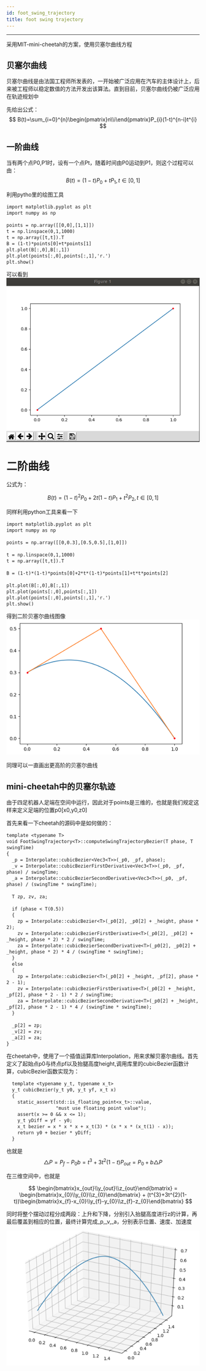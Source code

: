 ```yaml
---
id: foot_swing_trajectory
title: foot swing trajectory
---
```


---
采用MIT-mini-cheetah的方案，使用贝塞尔曲线方程

## 贝塞尔曲线
贝塞尔曲线是由法国工程师所发表的，一开始被广泛应用在汽车的主体设计上，后来被工程师以稳定数值的方法开发出该算法。直到目前，贝塞尔曲线仍被广泛应用在轨迹规划中

先给出公式：
$$
B(t)=\sum_{i=0}^{n}\begin{pmatrix}n\\i\end{pmatrix}P_{i}(1-t)^{n-i}t^{i}
$$

## 一阶曲线
当有两个点P0,P1时，设有一个点Pt，随着时间由P0运动到P1，则这个过程可以由：  
$$B(t)=(1-t)P_{0}+tP_{1},t\in [0,1]$$

利用pytho里的绘图工具
```
import matplotlib.pyplot as plt
import numpy as np

points = np.array([[0,0],[1,1]])
t = np.linspace(0,1,1000)
t = np.array([t,t]).T
B = (1-t)*points[0]+t*points[1]
plt.plot(B[:,0],B[:,1])
plt.plot(points[:,0],points[:,1],'r.')
plt.show()

```
可以看到
![avatar](img/5.png)

# 二阶曲线
公式为：  


$$
B(t)=(1-t)^{2} P_{0}+2t(1-t)P_{1}+t^{2}P_{2},t\in [0,1]
$$


同样利用python工具来看一下
```
import matplotlib.pyplot as plt
import numpy as np

points = np.array([[0,0.3],[0.5,0.5],[1,0]])

t = np.linspace(0,1,1000)
t = np.array([t,t]).T

B = (1-t)*(1-t)*points[0]+2*t*(1-t)*points[1]+t*t*points[2]

plt.plot(B[:,0],B[:,1])
plt.plot(points[:,0],points[:,1])
plt.plot(points[:,0],points[:,1],'r.')
plt.show()

```

得到二阶贝塞尔曲线图像
![avatar](img/6.png)

同理可以一直画出更高阶的贝塞尔曲线

## mini-cheetah中的贝塞尔轨迹
由于四足机器人足端在空间中运行，因此对于points是三维的，也就是我们规定这样来定义足端的位置p0[x0,y0,z0]

首先来看一下cheetah的源码中是如何做的：
```
template <typename T>
void FootSwingTrajectory<T>::computeSwingTrajectoryBezier(T phase, T swingTime)
{
  _p = Interpolate::cubicBezier<Vec3<T>>(_p0, _pf, phase);
  _v = Interpolate::cubicBezierFirstDerivative<Vec3<T>>(_p0, _pf, phase) / swingTime;
  _a = Interpolate::cubicBezierSecondDerivative<Vec3<T>>(_p0, _pf, phase) / (swingTime * swingTime);

  T zp, zv, za;

  if (phase < T(0.5))
  {
    zp = Interpolate::cubicBezier<T>(_p0[2], _p0[2] + _height, phase * 2);
    zv = Interpolate::cubicBezierFirstDerivative<T>(_p0[2], _p0[2] + _height, phase * 2) * 2 / swingTime;
    za = Interpolate::cubicBezierSecondDerivative<T>(_p0[2], _p0[2] + _height, phase * 2) * 4 / (swingTime * swingTime);
  }
  else
  {
    zp = Interpolate::cubicBezier<T>(_p0[2] + _height, _pf[2], phase * 2 - 1);
    zv = Interpolate::cubicBezierFirstDerivative<T>(_p0[2] + _height, _pf[2], phase * 2 - 1) * 2 / swingTime;
    za = Interpolate::cubicBezierSecondDerivative<T>(_p0[2] + _height, _pf[2], phase * 2 - 1) * 4 / (swingTime * swingTime);
  }

  _p[2] = zp;
  _v[2] = zv;
  _a[2] = za;
}
```

在cheetah中，使用了一个插值运算库Interpolation，用来求解贝塞尔曲线。首先定义了起始点p0与终点pf以及抬腿高度height,调用库里的cubicBezier函数计算，cubicBezier函数实现为：
```
  template <typename y_t, typename x_t>
  y_t cubicBezier(y_t y0, y_t yf, x_t x)
  {
    static_assert(std::is_floating_point<x_t>::value,
                  "must use floating point value");
    assert(x >= 0 && x <= 1);
    y_t yDiff = yf - y0;
    x_t bezier = x * x * x + x_t(3) * (x * x * (x_t(1) - x));
    return y0 + bezier * yDiff;
  }
```
也就是
$$
\triangle P = P_{f}-P_{0}b = t^{3}+3t^{2}(1-t)P_{out} = P_{0}+b\triangle P
$$

在三维空间中，也就是  

$$
\begin{bmatrix}x_{out}\\y_{out}\\z_{out}\end{bmatrix} = \begin{bmatrix}x_{0}\\y_{0}\\z_{0}\end{bmatrix} + (t^{3}+3t^{2}(1-t))\begin{bmatrix}x_{f}-x_{0}\\y_{f}-y_{0}\\z_{f}-z_{0}\end{bmatrix}
$$

同时将整个摆动过程分成两段：上升和下降，分别引入抬腿高度进行z的计算，再最后覆盖到相应的位置，最终计算完成_p,_v,_a，分别表示位置、速度、加速度

![avatar](img/7.png)